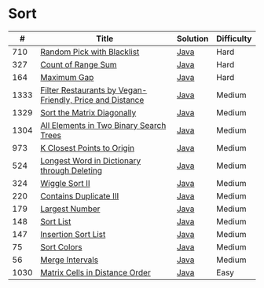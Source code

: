 Sort
========

| # | Title | Solution | Difficulty |
|---| ----- | -------- | ---------- |
|710|[Random Pick with Blacklist](https://leetcode.com/problems/random-pick-with-blacklist/)|[Java](src/hard/RandomPickWithBlacklist.java)|Hard|
|327|[Count of Range Sum](https://leetcode.com/problems/count-of-range-sum/)|[Java](src/hard/CountOfRangeSum.java)|Hard|
|164|[Maximum Gap](https://leetcode.com/problems/maximum-gap/)|[Java](src/hard/MaximumGap.java)|Hard|
|1333|[Filter Restaurants by Vegan-Friendly, Price and Distance](https://leetcode.com/problems/filter-restaurants-by-vegan-friendly-price-and-distance/)|[Java](src/medium/FilterRestaurants.java)|Medium|
|1329|[Sort the Matrix Diagonally](https://leetcode.com/problems/sort-the-matrix-diagonally/)|[Java](src/medium/SortMatrixDiagonally.java)|Medium|
|1304|[All Elements in Two Binary Search Trees](https://leetcode.com/problems/all-elements-in-two-binary-search-trees/)|[Java](src/medium/AllElementsInTwoBinarySearchTrees.java)|Medium|
|973|[K Closest Points to Origin](https://leetcode.com/problems/k-closest-points-to-origin/)|[Java](src/medium/KClosestPointsToOrigin.java)|Medium|
|524|[Longest Word in Dictionary through Deleting](https://leetcode.com/problems/longest-word-in-dictionary-through-deleting/)|[Java](src/medium/LongestWordInDictionaryThroughDeleting.java)|Medium|
|324|[Wiggle Sort II](https://leetcode.com/problems/wiggle-sort-ii/)|[Java](src/medium/WiggleSortII.java)|Medium|
|220|[Contains Duplicate III](https://leetcode.com/problems/contains-duplicate-iii/)|[Java](src/medium/ContainsDuplicateIII.java)|Medium|
|179|[Largest Number](https://leetcode.com/problems/largest-number/)|[Java](src/medium/LargestNumber.java)|Medium|
|148|[Sort List](https://leetcode.com/problems/sort-list/)|[Java](src/medium/SortList.java)|Medium|
|147|[Insertion Sort List](https://leetcode.com/problems/insertion-sort-list/)|[Java](src/medium/InsertionSortList.java)|Medium|
|75|[Sort Colors](https://leetcode.com/problems/sort-colors/)|[Java](src/medium/SortColors.java)|Medium|
|56|[Merge Intervals](https://leetcode.com/problems/merge-intervals/)|[Java](src/medium/MergeIntervals.java)|Medium|
|1030|[Matrix Cells in Distance Order](https://leetcode.com/problems/matrix-cells-in-distance-order/)|[Java](src/easy/MatrixCellsInDistanceOrder.java)|Easy|
